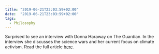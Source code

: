 ```yaml
---
title: "2019-06-21T23:03:59+02:00"
date:  "2019-06-21T23:03:59+02:00"
tags:
  - Philosophy
---
```


Surprised to see an interview with Donna Haraway on The Guardian. In the interview she discusses the science wars and her current focus on climate activism. Read the full article [here](https://www.theguardian.com/world/2019/jun/20/donna-haraway-interview-cyborg-manifesto-post-truth).
